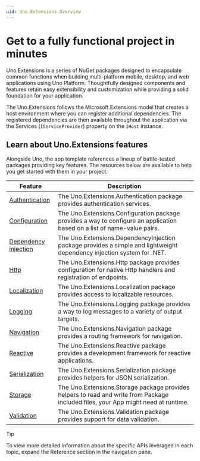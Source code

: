 ```yaml
---
uid: Uno.Extensions.Overview
---
```

# Get to a fully functional project in minutes

Uno.Extensions is a series of NuGet packages designed to encapsulate common functions when building multi-platform mobile, desktop, and web applications using Uno Platform. Thoughtfully designed components and features retain easy extensibility and customization while providing a solid foundation for your application.

The Uno.Extensions follows the Microsoft.Extensions model that creates a host environment where you can register additional dependencies. The registered dependencies are then available throughout the application via the Services (`IServiceProvider`) property on the `IHost` instance.

## Learn about Uno.Extensions features

Alongside Uno, the app template references a lineup of battle-tested packages providing key features. The resources below are available to help you get started with them in your project.

|Feature|Description|
|---|---|
|[Authentication](xref:Uno.Extensions.Authentication.HowToAuthentication)|The Uno.Extensions.Authentication package provides authentication services.|
|[Configuration](xref:Uno.Extensions.Configuration.HowToConfiguration)|The Uno.Extensions.Configuration package provides a way to configure an application based on a list of name-value pairs.|
|[Dependency injection](xref:Uno.Extensions.DependencyInjection.HowToDependencyInjection)|The Uno.Extensions.DependencyInjection package provides a simple and lightweight dependency injection system for .NET.|
|[Http](xref:Uno.Extensions.Http.Overview)|The Uno.Extensions.Http package provides configuration for native Http handlers and registration of endpoints.|
|[Localization](xref:Uno.Extensions.Localization.HowToUseLocalization)|The Uno.Extensions.Localization package provides access to localizable resources.|
|[Logging](xref:Uno.Extensions.Logging.UseLogging)|The Uno.Extensions.Logging package provides a way to log messages to a variety of output targets.|
|[Navigation](xref:Uno.Extensions.Navigation.HowToNavigateBetweenPages)|The Uno.Extensions.Navigation package provides a routing framework for navigation.|
|[Reactive](xref:Uno.Extensions.Reactive.General)|The Uno.Extensions.Reactive package provides a development framework for reactive applications.|
|[Serialization](xref:Uno.Extensions.Serialization.Overview)|The Uno.Extensions.Serialization package provides helpers for JSON serialization.|
|[Storage](xref:Uno.Extensions.Storage.Overview)|The Uno.Extensions.Storage package provides helpers to read and write from Package included files, your App might need at runtime.|
|[Validation](xref:Uno.Extensions.Validation.Overview)|The Uno.Extensions.Validation package provides support for data validation.|

> [!TIP]
> To view more detailed information about the specific APIs leveraged in each topic, expand the Reference section in the navigation pane.
